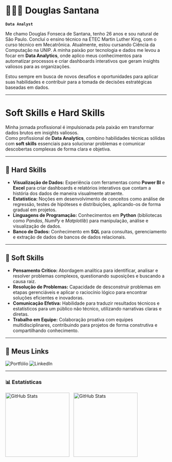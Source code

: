 # 👨🏻‍💻 Douglas Santana 

**`Data Analyst`**

Me chamo Douglas Fonseca de Santana, tenho 26 anos e sou natural de São Paulo. Concluí o ensino técnico na ETEC Martin Luther King, com o curso técnico em Mecatrônica. Atualmente, estou cursando Ciência da Computação na UNIP. A minha paixão por tecnologia e dados me levou a focar em **Data Analytics**, onde aplico meus conhecimentos para automatizar processos e criar dashboards interativos que geram insights valiosos para as organizações.

Estou sempre em busca de novos desafios e oportunidades para aplicar suas habilidades e contribuir para a tomada de decisões estratégicas baseadas em dados.

---

# Soft Skills e Hard Skills

Minha jornada profissional é impulsionada pela paixão em transformar dados brutos em insights valiosos.  
Como profissional de **Data Analytics**, combino habilidades técnicas sólidas com **soft skills** essenciais para solucionar problemas e comunicar descobertas complexas de forma clara e objetiva.

---

## 🎯 Hard Skills

- **Visualização de Dados:** Experiência com ferramentas como **Power BI** e **Excel** para criar dashboards e relatórios interativos que contam a história dos dados de maneira visualmente atraente.  
- **Estatística:** Noções em desenvolvimento de conceitos como análise de regressão, testes de hipóteses e distribuições, aplicando-os de forma gradual em projetos. 
- **Linguagens de Programação:** Conhecimentos em **Python** (bibliotecas como *Pandas*, *NumPy* e *Matplotlib*) para manipulação, análise e visualização de dados.
- **Banco de Dados:** Conhecimento em **SQL** para consultas, gerenciamento e extração de dados de bancos de dados relacionais.  

---

## 🤝 Soft Skills

- **Pensamento Crítico:** Abordagem analítica para identificar, analisar e resolver problemas complexos, questionando suposições e buscando a causa raiz.  
- **Resolução de Problemas:** Capacidade de desconstruir problemas em etapas gerenciáveis e aplicar o raciocínio lógico para encontrar soluções eficientes e inovadoras.  
- **Comunicação Efetiva:** Habilidade para traduzir resultados técnicos e estatísticos para um público não técnico, utilizando narrativas claras e diretas.  
- **Trabalho em Equipe:** Colaboração proativa com equipes multidisciplinares, contribuindo para projetos de forma construtiva e compartilhando conhecimento.  

---

## 🔗 Meus Links

<div>
  <a href="https://douglas-data-hub.lovable.app/" target="_blank" style="text-decoration:none;">
    <img src="https://img.shields.io/badge/Portfólio-💻-blue?style=for-the-badge&logo=appveyor" alt="Portfólio"/>
  </a>
  <a href="https://www.linkedin.com/in/douglas-fonseca-de-santana-8b68b5210/" target="_blank" style="text-decoration:none;">
    <img src="https://img.shields.io/badge/LinkedIn-🔗-0A66C2?style=for-the-badge&logo=linkedin" alt="LinkedIn"/>
  </a>
</div>

---

### 📊 Estatísticas

<p>
  <img 
    align="left" 
    alt="GitHub Stats" 
    height="200" 
    style="padding-right: 10px;" 
    src="https://github-readme-stats.vercel.app/api?username=Douglas-Santana&show_icons=true&theme=tokyonight&include_all_commits=true&locale=pt-br" 
  />

<img 
      align="left" 
      alt="GitHub Stats" 
      height="200" 
      src="https://github-readme-stats.vercel.app/api/top-langs/?username=Douglas-Santana&theme=tokyonight&layout=compact&custom_title=Tecnologias&langs_count=9" 
  />

</p>
